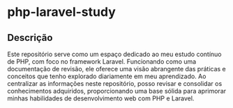 # php-laravel-study

## Descrição

Este repositório serve como um espaço dedicado ao meu estudo contínuo de PHP, com foco no framework Laravel. Funcionando como uma documentação de revisão, ele oferece uma visão abrangente das práticas e conceitos que tenho explorado diariamente em meu aprendizado. Ao centralizar as informações neste repositório, posso revisar e consolidar os conhecimentos adquiridos, proporcionando uma base sólida para aprimorar minhas habilidades de desenvolvimento web com PHP e Laravel.
